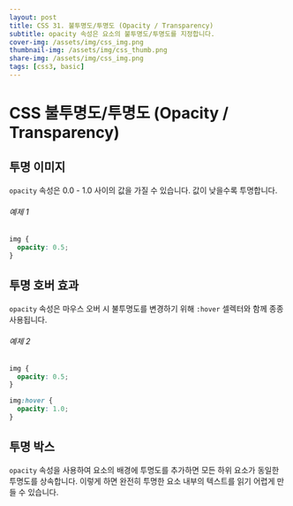 ```yaml
---
layout: post
title: CSS 31. 불투명도/투명도 (Opacity / Transparency)
subtitle: opacity 속성은 요소의 불투명도/투명도를 지정합니다.
cover-img: /assets/img/css_img.png
thumbnail-img: /assets/img/css_thumb.png
share-img: /assets/img/css_img.png
tags: [css3, basic]
---
```


# CSS 불투명도/투명도 (Opacity / Transparency)

## 투명 이미지

```opacity``` 속성은 0.0 - 1.0 사이의 값을 가질 수 있습니다. 값이 낮을수록 투명합니다.

###### 예제 1

```css
img {
  opacity: 0.5;
}
```

## 투명 호버 효과

```opacity``` 속성은 마우스 오버 시 불투명도를 변경하기 위해 ```:hover``` 셀렉터와 함께 종종 사용됩니다.

###### 예제 2

```css
img {
  opacity: 0.5;
}

img:hover {
  opacity: 1.0;
}
```

## 투명 박스

```opacity``` 속성을 사용하여 요소의 배경에 투명도를 추가하면 모든 하위 요소가 동일한 투명도를 상속합니다. 이렇게 하면 완전히 투명한 요소 내부의 텍스트를 읽기 어렵게 만들 수 있습니다.

